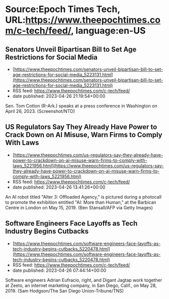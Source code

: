 # Source:Epoch Times Tech, URL:https://www.theepochtimes.com/c-tech/feed/, language:en-US

## Senators Unveil Bipartisan Bill to Set Age Restrictions for Social Media
 - [https://www.theepochtimes.com/senators-unveil-bipartisan-bill-to-set-age-restrictions-for-social-media_5223131.html](https://www.theepochtimes.com/senators-unveil-bipartisan-bill-to-set-age-restrictions-for-social-media_5223131.html)
 - RSS feed: https://www.theepochtimes.com/c-tech/feed/
 - date published: 2023-04-26 21:19:54+00:00

Sen. Tom Cotton (R-Ark.) speaks at a press conference in Washington on April 26, 2023. (Screenshot/NTD)

## US Regulators Say They Already Have Power to Crack Down on AI Misuse, Warn Firms to Comply With Laws
 - [https://www.theepochtimes.com/us-regulators-say-they-already-have-power-to-crackdown-on-ai-misuse-warn-firms-to-comply-with-laws_5221956.html](https://www.theepochtimes.com/us-regulators-say-they-already-have-power-to-crackdown-on-ai-misuse-warn-firms-to-comply-with-laws_5221956.html)
 - RSS feed: https://www.theepochtimes.com/c-tech/feed/
 - date published: 2023-04-26 13:41:26+00:00

An AI robot titled "Alter 3: Offloaded Agency," is pictured during a photocall to promote the exhibition entitled "AI: More than Human," at the Barbican Centre in London on May 15, 2019. (Ben Stansall/AFP via Getty Images)

## Software Engineers Face Layoffs as Tech Industry Begins Cutbacks
 - [https://www.theepochtimes.com/software-engineers-face-layoffs-as-tech-industry-begins-cutbacks_5220478.html](https://www.theepochtimes.com/software-engineers-face-layoffs-as-tech-industry-begins-cutbacks_5220478.html)
 - RSS feed: https://www.theepochtimes.com/c-tech/feed/
 - date published: 2023-04-26 07:44:14+00:00

Software engineers Adrian Eufracio, right, and Digant Jagtap work together at Zeeto, an internet marketing company, in San Diego, Calif., on May 28, 2019. (Sam Hodgson/The San Diego Union-Tribune/TNS)

